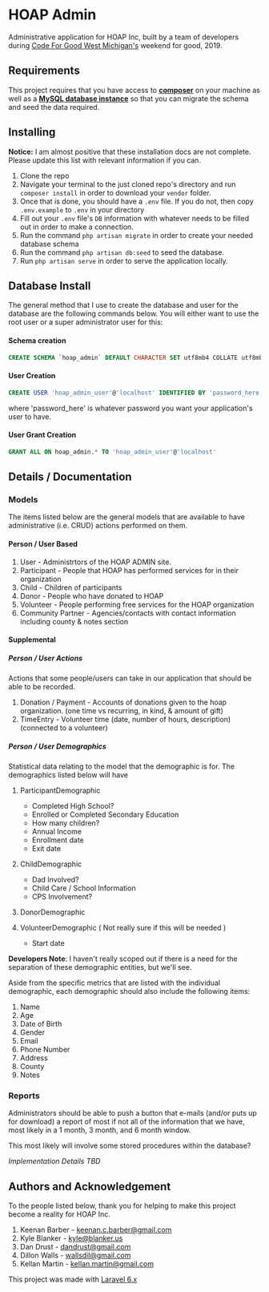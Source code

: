 # HOAP Admin

Administrative application for HOAP Inc, built by a team of developers during [Code For Good West Michigan's](https://codeforgoodwm.org/) weekend for good, 2019.

## Requirements

This project requires that you have access to [**composer**](https://getcomposer.org/) on your machine as well as a [**MySQL database instance**](https://www.mysql.com/) so that you can migrate the schema and seed the data required.

## Installing

**Notice:** I am almost positive that these installation docs are not complete. Please update this list with relevant information if you can.

1. Clone the repo
2. Navigate your terminal to the just cloned repo's directory and run `composer install` in order to download your `vendor` folder.
3. Once that is done, you should have a `.env` file. If you do not, then copy `.env.example` to `.env` in your directory
4. Fill out your `.env` file's `DB` information with whatever needs to be filled out in order to make a connection.
5. Run the command `php artisan migrate` in order to create your needed database schema
6. Run the command `php artisan db:seed` to seed the database.
6. Run `php artisan serve` in order to serve the application locally.

## Database Install

The general method that I use to create the database and user for the database are the following commands below. You will either want to use the root user or a super administrator user for this:

#### Schema creation

```sql
CREATE SCHEMA `hoap_admin` DEFAULT CHARACTER SET utf8mb4 COLLATE utf8mb4_unicode_ci ;
```

#### User Creation

```sql
CREATE USER 'hoap_admin_user'@'localhost' IDENTIFIED BY 'password_here'
```

where 'password_here' is whatever password you want your application's user to have.

#### User Grant Creation

```sql
GRANT ALL ON hoap_admin.* TO 'hoap_admin_user'@'localhost'
```

## Details / Documentation

### Models

The items listed below are the general models that are available to have administrative (i.e. CRUD) actions performed on them.

#### Person / User Based
1. User - Administrtors of the HOAP ADMIN site.
1. Participant - People that HOAP has performed services for in their organization
1. Child - Children of participants
1. Donor - People who have donated to HOAP
1. Volunteer - People performing free services for the HOAP organization
1. Community Partner - Agencies/contacts with contact information including county & notes section

#### Supplemental

##### Person / User Actions

Actions that some people/users can take in our application that should be able to be recorded.

1. Donation / Payment - Accounts of donations given to the hoap organization. (one time vs recurring, in kind, & amount of gift)
1. TimeEntry - Volunteer time (date, number of hours, description) (connected to a volunteer)

##### Person / User Demographics

Statistical data relating to the model that the demographic is for. The demographics listed below will have

1. ParticipantDemographic
	- Completed High School?
	- Enrolled or Completed Secondary Education
	- How many children?
	- Annual Income
    - Enrollment date
    - Exit date
2. ChildDemographic
	- Dad Involved?
	- Child Care / School Information
	- CPS Involvement?
3. DonorDemographic

4. VolunteerDemographic ( Not really sure if this will be needed )
    - Start date

**Developers Note**: I haven't really scoped out if there is a need for the separation of these demographic entities, but we'll see.

Aside from the specific metrics that are listed with the individual demographic, each demographic should also include the following items:

1. Name
2. Age
3. Date of Birth
4. Gender
5. Email
6. Phone Number
7. Address
8. County
9. Notes

### Reports

Administrators should be able to push a button that e-mails (and/or puts up for download) a report of most if not all of the information that we have, most likely in a 1 month, 3 month, and 6 month window.

This most likely will involve some stored procedures within the database?

*Implementation Details TBD*

## Authors and Acknowledgement

To the people listed below, thank you for helping to make this project become a reality for HOAP Inc.

1. Keenan Barber - keenan.c.barber@gmail.com
2. Kyle Blanker - kyle@blanker.us
3. Dan Drust - dandrust@gmail.com
4. Dillon Walls - wallsdil@gmail.com
5. Kellan Martin - kellan.martin@gmail.com

This project was made with [Laravel 6.x](https://laravel.com/)
